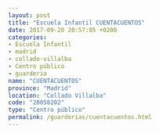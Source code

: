 ```yaml
---
layout: post
title: "Escuela Infantil CUENTACUENTOS"
date: 2017-09-20 20:57:05 +0200
categories:
- Escuela Infantil
- madrid
- collado-villalba
- Centro público
- guarderia
name: "CUENTACUENTOS"
province: "Madrid"
location: "Collado Villalba"
code: "28058202"
type: "Centro público"
permalink: /guarderias/cuentacuentos.html
---
```

